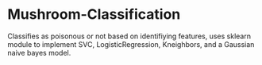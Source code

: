 # Mushroom-Classification
Classifies as poisonous or not based on identifiying features, uses sklearn module to implement
SVC, LogisticRegression, Kneighbors, and a Gaussian naive bayes model.
